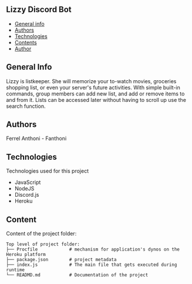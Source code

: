 ## Lizzy Discord Bot

* [General info](#general-info)
* [Authors](#authors)
* [Technologies](#technologies)
* [Contents](#content)
* [Author](#author)

## General Info
Lizzy is listkeeper. She will memorize your to-watch movies, groceries shopping list, or even your server's future activities. With simple built-in commands, group members can add new list, and add or remove items to and from it. Lists can be accessed later without having to scroll up use the search function.

## Authors
Ferrel Anthoni - Fanthoni

## Technologies
Technologies used for this project
* JavaScript
* NodeJS
* Discord.js
* Heroku

## Content
Content of the project folder:

```
Top level of project folder:
├── Procfile            # mechanism for application's dynos on the Heroku platform
├── package.json        # project metadata
├── index.js            # The main file that gets executed during runtime
└── READMD.md           # Documentation of the project
```
